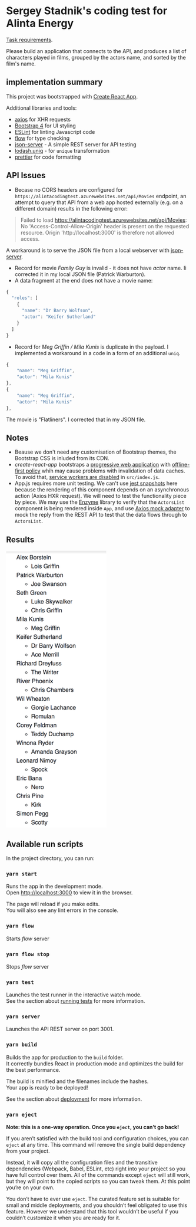 # Sergey Stadnik's coding test for Alinta Energy

[Task requirements](https://alintacodingtest.azurewebsites.net/).

Please build an application that connects to the API, and produces a list of characters played in films, grouped by the actors name, and sorted by the film's name.

## implementation summary

This project was bootstrapped with [Create React App](https://github.com/facebookincubator/create-react-app).

Additional libraries and tools:
  - [axios](https://github.com/axios/) for XHR requests
  - [Bootstrap 4](https://getbootstrap.com/) for UI styling
  - [ESLint](https://eslint.org/) for linting Javascript code
  - [flow](https://flow.org/) for type checking
  - [json-server](https://github.com/typicode/json-server) - A simple REST server for API testing
  - [lodash.uniq](https://lodash.com) - for `unique` transformation
  - [prettier](https://prettier.io/) for code formatting


## API Issues
  - Becase no CORS headers are configured for `https://alintacodingtest.azurewebsites.net/api/Movies` endpoint, an attempt to query that API from a web app hosted externally (e.g. on a different domain) results in the following error:  

  > Failed to load https://alintacodingtest.azurewebsites.net/api/Movies: No 'Access-Control-Allow-Origin' header is present on the requested resource. Origin 'http://localhost:3000' is therefore not allowed access.
  
  A workaround is to serve the JSON file from a local webserver with [json-server](https://github.com/typicode/json-server).
  - Record for movie _Family Guy_ is invalid - it does not have _actor_ name.
    Ii corrected it in my local JSON file (Patrick Warburton).
  - A data fragment at the end does not have a movie name:
  ```javascript
  {
    "roles": [
      {
        "name": "Dr Barry Wolfson",
        "actor": "Keifer Sutherland"
      }
    ]
  }
  ```
  - Record for _Meg Griffin / Mila Kunis_ is duplicate in the payload. I implemented a workaround in a code in a form of an additional `uniq`.
  ```javascript 
  {
      "name": "Meg Griffin",
      "actor": "Mila Kunis"
  },
  {
      "name": "Meg Griffin",
      "actor": "Mila Kunis"
  },
  ```
  The movie is "Flatliners". I corrected that in my JSON file.

## Notes
  - Beause we don't need any customisation of Bootstrap themes, the Bootstrap CSS is inluded from its CDN.
  - _create-react-app_ bootstraps a [progressive web application](https://github.com/facebook/create-react-app/blob/master/packages/react-scripts/template/README.md#making-a-progressive-web-app) with [offline-first policy](https://github.com/facebook/create-react-app/blob/master/packages/react-scripts/template/README.md#offline-first-considerations) whih may cause problems with invalidation of data caches. To avoid that, [service workers are disabled](https://github.com/facebook/create-react-app/blob/master/packages/react-scripts/template/README.md#opting-out-of-caching) in `src/index.js`.
  - App.js requires more unit testing. We can't use [jest snapshots](https://facebook.github.io/jest/docs/en/snapshot-testing.html) here because the rendering of this component depends on an asynchronous action (Axios HXR request). We will need to test the functionality piece by piece. We may use the [Enzyme](https://github.com/airbnb/enzyme) library to verify that the `ActorsList` component is being rendered inside `App`, and use [Axios mock adapter](https://github.com/ctimmerm/axios-mock-adapter) to mock the reply from the REST API to test that the data flows through to `ActorsList`.

## Results

![screenshot](screenshot.png)

## Available run scripts

In the project directory, you can run:

### `yarn start`

Runs the app in the development mode.<br>
Open [http://localhost:3000](http://localhost:3000) to view it in the browser.

The page will reload if you make edits.<br>
You will also see any lint errors in the console.

### `yarn flow`

Starts _flow_ server

### `yarn flow stop`

Stops _flow_ server

### `yarn test`

Launches the test runner in the interactive watch mode.<br>
See the section about [running tests](#running-tests) for more information.

### `yarn server`

Launches the API REST server on port 3001.

### `yarn build`

Builds the app for production to the `build` folder.<br>
It correctly bundles React in production mode and optimizes the build for the best performance.

The build is minified and the filenames include the hashes.<br>
Your app is ready to be deployed!

See the section about [deployment](#deployment) for more information.

### `yarn eject`

**Note: this is a one-way operation. Once you `eject`, you can’t go back!**

If you aren’t satisfied with the build tool and configuration choices, you can `eject` at any time. This command will remove the single build dependency from your project.

Instead, it will copy all the configuration files and the transitive dependencies (Webpack, Babel, ESLint, etc) right into your project so you have full control over them. All of the commands except `eject` will still work, but they will point to the copied scripts so you can tweak them. At this point you’re on your own.

You don’t have to ever use `eject`. The curated feature set is suitable for small and middle deployments, and you shouldn’t feel obligated to use this feature. However we understand that this tool wouldn’t be useful if you couldn’t customize it when you are ready for it.

